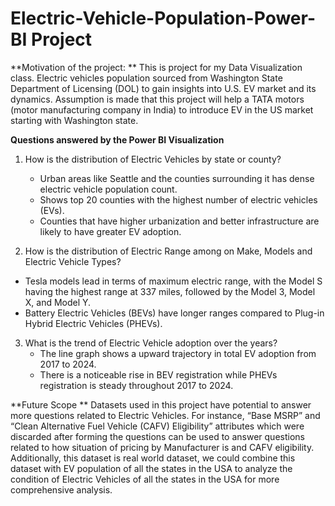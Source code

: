 # Electric-Vehicle-Population-Power-BI Project
**Motivation of the project: **
This is project for my Data Visualization class. Electric vehicles population sourced from Washington State Department of Licensing (DOL) to gain insights into U.S. EV market and its dynamics. Assumption is made that this project will help a TATA motors (motor manufacturing company in India) to introduce EV in the US market starting with Washington state.

**Questions answered by the Power BI Visualization**
1. How is the distribution of Electric Vehicles by state or county?
   - Urban areas like Seattle and the counties surrounding it has dense electric vehicle population count.
   - Shows top 20 counties with the highest number of electric vehicles (EVs).
   - Counties that have higher urbanization and better infrastructure are likely to have greater EV adoption.
     
2. How is the distribution of Electric Range among on Make, Models and Electric Vehicle Types?
  - Tesla models lead in terms of maximum electric range, with the Model S having the highest range at 337 miles, followed by the Model 3, Model X, and Model Y.
  - Battery Electric Vehicles (BEVs) have longer ranges compared to Plug-in Hybrid Electric Vehicles (PHEVs).
   
3. What is the trend of Electric Vehicle adoption over the years?
   - The line graph shows a upward trajectory in total EV adoption from 2017 to 2024.
   - There is a noticeable rise in BEV registration while PHEVs registration is steady throughout 2017 to 2024.

**Future Scope **
Datasets used in this project have potential to answer more questions related to Electric Vehicles. For instance, “Base MSRP” and “Clean Alternative Fuel Vehicle (CAFV) Eligibility” attributes which were discarded after forming the questions can be used to answer questions related to how situation of pricing by Manufacturer is and CAFV eligibility. Additionally, this dataset is real world dataset, we could combine this dataset with EV population of all the states in the USA to analyze the condition of Electric Vehicles of all the states in the USA for more comprehensive analysis.
